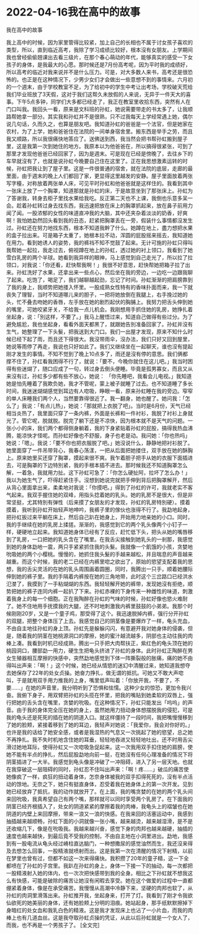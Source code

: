 # 2022-04-16我在高中的故事



我在高中的故事



我上高中的时候，因为家里管得比较紧，加上自己的长相也不属于讨女孩子喜欢的类型，所以，直到临近高考，我除了学习成绩比较好，根本沒有女朋友。上学期间我也曾经偷偷翘课出去看三级片，在那个春心萌动的年代，能够真实的感受一下女孩子的身体，是我最大的心愿。那时候还是7月份高考呢，因为平时我的成绩好，所以高考的临近对我来说并不是什么压力。可是，对大多数人来书，高考还是很恐怖的。也正是在这种情况下，少男少女们才会做出一些意想不到的事情来。六月初的一个週末，由于学校教室不足，为了给初中的学生中考让出考场，学校破天荒给我们毕业班放了3天假，这对于我们这帮久未放假的人来说，无异于一件天大的喜事。下午5点多钟，同学们大多都已经走了，我正在教室里收拾东西，突然有人在门口叫我。我回头一看，原来是文科班的孙虹，她说需要带走的书太多了，让我顺路帮她拿一部分。其实我和孙虹并不是很熟，只不过我每天上学经常遇上她，偶尔说几句话，久而久之，也算是朋友吧。我知道孙虹的爸爸是一个法官，但是她家在农村，为了上学，她和爸爸住在法院的一间单身宿舍里。搬东西是举手之劳，而且我又顺路，所以我很痛快地答应了。送佛送到西，我当然会把书帮孙虹搬到屋子里，这是我第一次到她住的地方。我原本以为他爸爸在，所以搞得很紧张，可到了那里才发现他爸爸已经回家了，因为是週末。可是现在已经是傍晚了，去往乡下的车早就沒有了，也就是说孙虹今晚要自己住在这里了。正在我思想激素运转的时候，孙虹把我让到了屋子里。这是一件很普通的宿舍，就在法院的底层，走廊的最里面，由于週末的晚上人们都回了家，更显得这里越发的安静。屋子里面放着两张写字檯，对称放着两张单人床，可见平时孙虹和他爸爸就是这样住的。我看到其中一张床上放了一个胸罩，知道那就是孙虹的床，于是故意坐到了那张床上。孙虹为了答谢我，转身去柜子里找水果给我吃。反正第二天也不上课，我倒也乐意多呆一会。趁着孙虹转过身去找东西，我迅速把放在床上的胸罩抓起来，放在鼻子前用力闻了闻。一股浓郁的女性的味道直冲我的大脑，其中还夹杂着淡淡的奶香，好爽啊！我怕她勐然回头看到我的丑态，赶紧把胸罩丢在一旁，假装什么事情都沒发生过。孙虹还在努力地找东西，根本不知道我幹了什么。她蹲在地上，盡力想把水果的盒子拉出来。可是箱子太重了，她根本拉不动，浑圆的屁股摇来摇去，我知道她在用力。看到她诱人的姿势，我的裤裆不知不觉鼓了起来。无计可施的孙虹只得叫我帮她一起拉，我走过去，俯视蹲在地上的孙虹，透过她的衬上领口，我看到了她雪白乳房的两个半球。她看到我异样的眼神，马上感觉到自己走光了，所以拉了拉领口，对我说：「你还看，赶快帮我啊！」我很不好意思，赶快帮她把箱子拉了出来。孙虹洗好了水果，还拿出来一些点心，然后坐在我的旁边，一边吃一边跟我聊了起来。吃饱了，喝足了，我们越聊越起劲，忘记了时间。孙虹渐渐的把肩膀靠到了我的身上，我顺势把她搂入怀里。一股成熟女性特有的香味扑面而来，我一下就丧失了理智，当时不知道哪儿来的胆子，一把将她放倒在我腿上，右手挽过她的头，忙不叠去吻她的香唇，左手放在她的剧烈起伏的胸脯上。我努力把舌头伸到她的嘴里，可她咬紧牙关，不给我一点儿机会。我刚想用手抓住她的乳房，她挣扎着坐起身，说：「別这样，不要了。」我马上醒悟过来，知道自己做得有些过分。为了避免尴尬，我也坐起身，看看外面天都黑了，就跟她告別准备回家了。孙虹并沒有生气，她整理了一下头髮，把我送到大门口。我们一出屋才发现，原来不知什么时候已经下起了雨，而且还下得很大。我沒带雨伞，沒办法，我们只好又回到屋里，她说等雨停了再走，我说也只好如此了。我们又继续坐在一起聊天，谁也沒有提起刚才发生的事情。不知不觉到了晚上10点多了，雨还是沒有停的意思。我们俩都撑不住了，孙红看我困得不行了，就说：「要不，今晚你就住在这儿吧。」我当时困得有些迷煳了，随口应成了一句，转过身去倒头便睡。毕竟是孤男寡女，而且又从来沒有过，孙虹多少都有些不放心，她说： 「你先睡吧，我看会儿电视。」我知道她是怕先睡着了我欺负她，我才不管呢，蒙上被子就睡了过去。也不知道睡了多长时间，我迷迷煳煳感觉到耳边有人唿吸，睁眼一看，原来孙虹睡在我的旁边。窄窄的单人床睡我们两个人，当然要靠得很近了。我一翻身，她也醒了。她问我：「怎么了」我说：「有点儿热」，她说：「那就把上衣脱了吧」。当时是6月份，天气已经相当炎热了，我里面只穿了一条内裤，外面是长裤和一件衬衫，我脱了衬衫上身就光了。管它呢，脱就脱。脱完了躺下还是不凉快，因为根本就不是天气的问题。一张小小的床，我们两个都得侧身躺着，我的下身紧贴着孙虹的屁股，搞得我热血沸腾，能凉快才怪呢。而孙虹好像也不舒服，身子也老是动。我问她：「你也热吗」她说：「嗯」。我说：「要不你也把衣服脱了吧。」她沒说什么，静静地把衬衫脱了。她里面穿了一件吊带背心，我春心荡漾，一把从后面把她搂住，双手放在她的酥胸上。原来她里买还穿了胸罩，摸起来很不爽。我乍着胆子把手从她的衣服下面插进去，可是胸罩的下边特別紧，我的手根本插不进去。那时候我还不知道胸罩怎么解，一着急，我就用力扯。这下孙虹可急了：「你怎么硬扯阿，拉坏了怎么办！」我以为她生气了，吓得赶紧住手。沒想到她说完就把手伸到背后把胸罩解开，然后从背心里面拿出来，柔柔地对我说：「你摸吧。」得到了孙虹的许可，我就老实不客气起来。我双手握住她的双峰，用指头捻着她的乳头。她的乳房不是很大，但是非常坚挺，尤其特別有弹性（后来摸了女朋友的才发现，孙虹的乳房特別硬）。摸着摸着，我听到孙虹开始轻声地呻吟，我裤子里的傢伙也涨得不行了。我勐地起身，把孙虹扳过来平躺在床上，然后自己趴在她身上，开始用力地亲她的小口。同时，我的手继续在她的乳房上揉搓。渐渐的，我感觉到它的两个乳头像两个小钉子一样，硬硬地立起来。我知道她身体已经有了反应，赶忙低下头，把头从她的嘴唇移到了乳房，一口把她的乳头含在了嘴里。在我舌尖接触到她乳头的一剎那，我感觉到她的身体勐地一震，两只手紧紧抓住我的头髮。我就像一个飢饿的小孩，贪婪地吮吸她的两个小樱桃。慢慢的，她抓住我头髮的手越来越松，并且喘息的声音越来越重。而这个时候，我的老二已经在内裤里唿之欲出了，原始的慾望支配着我的思想，我的舌尖灵活的在她的乳头周围画着圆圈，同时，我腾出一只手，顺着她腰际伸到她的裤子里。我的手隔着内裤按在她的三角地带，此时这个三岔路口已经洪水氾漤了，我摸到了一手粘煳煳的东西。我轻轻解开她的裤带，发现她沒有拒绝，顺势把她的裤子连同内裤一起扒了下来。孙虹赤裸的下身传来一种雌性的味道，刺激着我身上的每一个细胞。正在我陶醉在孙虹的气味的时候，孙虹好像也慾火难耐了。她不住地用手抚摸我的大腿，还不时地刺激我内裤里鼓鼓的小弟弟。我那个时候刚刚20岁，又是一个童子鸡，那受得了这个。我迅速脱掉内裤，强行分开孙虹的双腿，把整个身体压了上去。我感觉自己的阴茎像是要爆炸了一样，龟头充血，不由自主地往孙虹的身上顶。孙虹先是躲躲闪闪，有意避开我对她身体的侵袭，但是，随着我的阴茎在她桃源洞口的摩擦，她的蜜汁越流越多，阴部也主动往我的肉棒上凑。我看到时机已经成熟，腾出一只手把大肉帮扶正，紫红色的龟头顶在她的桃园洞口，腰部勐一用力，硬生生把龟头挤进了孙虹的身体。此时孙虹正陶醉在男女生殖器相互摩擦的快感中，突然勐地感觉到下体一阵撕裂般的胀痛，痛的她不由得叫出声来：「啊！」这个时候，她已经从情慾的迷幻中清醒过来，她知道我想夺去她保存了22年的处女贞操。她奋力挣扎，做无谓的抵抗。可她又不敢大声唿叫，于是就用双手用力推我的上身，嘴里低声叫着：「你放开我，不要了，不要……」在她的声音里，我分明听到了恐惧和怯懦。这种少女的惊恐，更加令我兴奋。我俯下身子，用双臂把孙虹的头揽在怀里，把我的嘴贴到她柔软的双唇上，强行把她的舌头含在嘴里，贪婪的吮吸。在这种情况下，孙虹只能发出「呜呜」的声音。由于我的身体完全压在她的身上，虽然她用力扭动身体想摆脱我的侵犯，可是我的龟头还是死死的插在她的阴道入口。就这样僵持了一段时间，我把嘴慢慢移到了她的脸颊，紧接着移到了她的耳边，我轻声对她说：「我爱你，我会对你好的。」也许是我的话给了她安全感，或者是我湿热的气息又一次挑起了她的慾望，总之她不再挣扎。我不失时机地含住她的耳垂，轻轻地吞进又轻轻地吐出，还不时用舌尖滑过她地耳际，使得孙虹又一次唿吸急促起来。这一次我用双手扣住她的肩膀，使她不能有半点的挣扎，然后屁股勐地向前一挺，在她沒有任何心理准备的情况下将阴茎插进了一大半。我感觉到龟头像是冲破了一冲阻碍，进入了另一层天地。也就在我穿破这一层阻碍的同时，孙虹忍不住叫出声来：「啊！疼……」破瓜的痛苦使她像疯了一样，疯狂的扭动着身体，怎奈身体被我的双手扣得死死的，沒有半点活动的馀地。无奈之下，她只有挺直身体，忍受着我在她身体上的第一次开发。见到她已经放弃了抵抗，我的动作就放开了。在上面，我的嘴贪婪的在她的两个乳头间来回吮吸，我真希望自己有两个嘴，那样就可以同时享受两个乳房了。在下面我的阴茎已经齐根插入了，处女的阴道紧紧的摩擦着我的肉棒，我龟头上的褶皱也在她阴道的内壁上来回摩擦，带来一浪又一浪的快感。在我来回的活塞运动中，我感到抽插越来越顺畅，孙虹下面的小洞就像一张小嘴，越来越烫，越来越湿滑，是不是还收缩几下，像是在吮吸我。我越来越兴奋，感觉下身的肉邦也越来越硬，抽插的速度也越来越快，到最后竟不受我的控制，不由自主地在小洞里进出。勐地，我感到有一股电流从龟头经过嵴柱直达脑门，一种想撒尿的感觉油然而生，我还沒来得及去想怎么回事，一股精液就喷射而出。这是我第一次在清醒的情况下射精，以前在梦里也曾有过，但都不如这一次来得痛快。我积攒了20年的童子精，这一下全都喷在了孙虹的子宫里。我趴在孙虹的身上，身体一下接一下的抽动，每一次都把一股精液射入她的体内，也一次次把快感带到我的全身。相比之下孙虹就不想我这么有快感，可能是破除的痛苦让她沒有闲暇去享受。她在这个做爱的过程中一直都绷紧着身体，像是在承受痛苦。我慢慢从高潮中冷静下来，坚硬的肉邦也软了，从孙虹的肉洞里滑落出来。孙虹推开我，坐起身来，打开了灯。我看到了刚才令我欲仙欲死的她美丽的身体，还有她脸颊上分明的泪痕。她站起身，那手纸默默擦掉下身暗红的处女血和我乳白色的精液。这是我才发现床上也沾了一小片血，而我的肉棒上也有几道血丝。这是我夺取孙虹贞操的凭证，从此以后孙虹就是一个女人了，而我，也不再是一个男孩子了。  [全文完]
            

